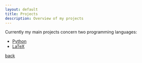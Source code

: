 ```yaml
---
layout: default
title: Projects
description: Overview of my projects
---
```



Currently my main projects concern two programming languages:
- [Python](./projects/python)
- [LaTeX](./projects/latex)




[back](./)
